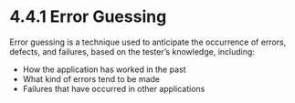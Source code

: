 # 4.4.1 Error Guessing

Error guessing is a technique used to anticipate the occurrence of errors, defects, and failures, based on the tester’s knowledge, including:

* How the application has worked in the past 
* What kind of errors tend to be made
* Failures that have occurred in other applications





